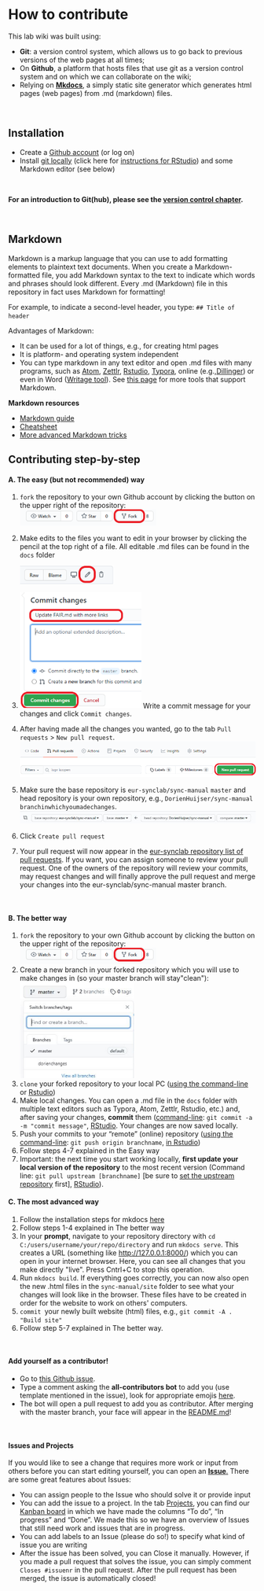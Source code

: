 

# How to contribute

This lab wiki was built using:

- **Git**: a version control system, which allows us to go back to previous versions of the web pages at all times;
- On **Github**, a platform that hosts files that use git as a version control system and on which we can collaborate on the wiki;
- Relying on [**Mkdocs**](https://www.mkdocs.org/), a simply static site generator which generates html pages (web pages) from .md (markdown) files. 

<br>

## Installation

- Create a [Github account](https://github.com/join) (or log on)
- Install [git locally](https://git-scm.com/download/) (click here for [instructions for RStudio](http://www.geo.uzh.ch/microsite/reproducible_research/post/rr-rstudio-git/)) and some Markdown editor (see below)

<br>

**For an introduction to Git(hub), please see the [version control chapter](../data-management/vc-github.md).**

<br>

## Markdown

Markdown is a markup language that you can use to add formatting elements to plaintext text documents. When you create a Markdown-formatted file, you add Markdown syntax to the text to indicate which words and phrases should look different. Every .md (Markdown) file in this repository in fact uses Markdown for formatting!

For example, to indicate a second-level header, you type: `## Title of header`

Advantages of Markdown:

- It can be used for a lot of things, e.g., for creating html pages
- It is platform- and operating system independent
- You can type markdown in any text editor and open .md files with many programs, such as [Atom](https://atom.io/), [Zettlr](https://www.zettlr.com/), [Rstudio](https://rstudio.com/), [Typora](https://typora.io/), online (e.g.,[Dillinger](https://dillinger.io/)) or even in Word ([Writage tool](http://www.writage.com/)). See [this page]( https://www.markdownguide.org/tools/) for more tools that support Markdown.



**Markdown resources**



- [Markdown guide](https://www.markdownguide.org/getting-started/)
- [Cheatsheet](https://www.markdownguide.org/cheat-sheet/)
- [More advanced Markdown tricks](https://gist.github.com/apaskulin/1ad686e42c7165cb9c22f9fe1e389558)



## Contributing step-by-step
#### **A. The easy (but not recommended) way**
1. `fork` the repository to your own Github account by clicking the button on the upper right of the repository: <img src="../img/fork.png" alt="fork button" style="zoom:75%;" />

2. Make edits to the files you want to edit in your browser by clicking the pencil at the top right of a file. All editable .md files can be found in the `docs` folder

    <img src="../img/editgithub.png" alt="edit online" style="zoom:80%;" />

3. <img src="../img/commitgithub.png" style="zoom:75%;" /> Write a commit message for your changes and click `Commit changes`.

4. After having made all the changes you wanted, go to the tab `Pull requests` > `New pull request`. <img src="../img/pullrequest.png" style="zoom:80%;" />

   

5. Make sure the base repository is `eur-synclab/sync-manual` `master` and head repository is your own repository, e.g., `DorienHuijser/sync-manual` `branchinwhichyoumadechanges`. <img src="../img/prbase.JPG" style="zoom:80%;" />

6. Click `Create pull request`

7. Your pull request will now appear in the [eur-synclab repository list of pull requests](https://github.com/eur-synclab/sync-manual/pulls). If you want, you can assign someone to review your pull request. One of the owners of the repository will review your commits, may request changes and will finally approve the pull request and merge your changes into the eur-synclab/sync-manual master branch.

<br>


#### **B. The better way**
1. `fork` the repository to your own Github account by clicking the button on the upper right of the repository: <img src="../img/fork.png" alt="fork button" style="zoom:75%;" />
2. Create a new branch in your forked repository which you will use to make changes in (so your master branch will stay"clean"): <img src="../img/githubbranch.JPG" style="zoom:75%;" />
3. `clone` your forked repository to your local PC ([using the command-line](https://help.github.com/en/github/creating-cloning-and-archiving-repositories/cloning-a-repository) or [Rstudio](https://happygitwithr.com/rstudio-git-github.html#clone-the-new-github-repository-to-your-computer-via-rstudio))
4. Make local changes. You can open a .md file in the `docs` folder with multiple text editors such as Typora, Atom, Zettlr, Rstudio, etc.) and, after saving your changes, **commit** them ([command-line](https://www.git-tower.com/learn/git/commands/git-commit): `git commit -a -m "commit message"`, [RStudio](https://cfss.uchicago.edu/setup/git-with-rstudio/). Your changes are now saved locally.
5. Push your commits to your “remote” (online) repository ([using the command-line](https://www.earthdatascience.org/workshops/intro-version-control-git/basic-git-commands/): `git push origin branchname`, [in Rstudio](https://happygitwithr.com/rstudio-git-github.html#make-local-changes-save-commit))
6. Follow steps 4-7 explained in the Easy way
7. Important: the next time you start working locally, **first update your local version of the repository** to the most recent version (Command line: `git pull upstream [branchname]` [be sure to [set the upstream repository](https://docs.github.com/en/github/collaborating-with-issues-and-pull-requests/configuring-a-remote-for-a-fork) first], [RStudio](https://happygitwithr.com/upstream-changes.html)).



#### **C. The most advanced way**

1. Follow the installation steps for mkdocs [here](https://www.mkdocs.org/#installation)
2. Follow steps 1-4 explained in The better way
3. In your **prompt**, navigate to your repository directory with `cd C:/users/username/your/repo/directory` and run `mkdocs serve`. This creates a URL (something like http://127.0.0.1:8000/) which you can open in your internet browser. Here, you can see all changes that you make directly "live". Press Cntrl+C to stop this operation.
4. Run `mkdocs build`. If everything goes correctly, you can now also open the new .html files in the `sync-manual/site` folder to see what your changes will look like in the browser. These files have to be created in order for the website to work on others' computers.
5. `commit `your newly built website (html) files, e.g., `git commit -A . "Build site"`
6. Follow step 5-7 explained in The better way.

<br>

#### **Add yourself as a contributor!**

- Go to [this Github issue](https://github.com/eur-synclab/sync-manual/issues/5).
- Type a comment asking the **all-contributors bot** to add you (use template mentioned in the issue), look for appropriate emojis [here](https://allcontributors.org/docs/en/emoji-key).
- The bot will open a pull request to add you as contributor. After merging with the master branch, your face will appear in the [README.md](https://github.com/eur-synclab/sync-manual/blob/master/README.md)!

<br>


#### **Issues and Projects**
If you would like to see a change that requires more work or input from others before you can start editing yourself, you can open an [**Issue**.](https://github.com/eur-synclab/sync-manual/issues) There are some great features about Issues:

- You can assign people to the Issue who should solve it or provide input
- You can add the issue to a project. In the tab [Projects](https://github.com/eur-synclab/sync-manual/projects/), you can find our [Kanban board](https://github.com/eur-synclab/sync-manual/projects/1) in which we have made the columns  “To do”, “In progress” and “Done”. We made this so we have an overview of Issues that still need work and issues that are in progress.
- You can add labels to an Issue (please do so!) to specify what kind of issue you are writing
- After the issue has been solved, you can Close it manually. However, if you made a pull request that  solves the issue, you can simply comment `Closes #issuenr` in the pull request. After the pull request has been merged, the issue is automatically closed!
